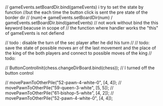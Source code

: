 // gameEvents.setBoardDir.bind(gameEvents) i try to set the state by function
//but the each time the button click is sent the pre state of the border dir
// (num)=> gameEvents.setBoardDir(num) / gameEvents.setBoardDir.bind(gameEvents)
// not work without bind the this keyword beacuse in scope of
// the function where handler works the "this" of gameEvents is not defiend

// todo : disable the turn of the sec player after he did his turn
//
// todo: save the state of possible moves arr of the last movement and the place of the king of the both players and connect to possible moves of the king
// todo:

// ButtonControlInit(chess.changeDirBoard.bind(chess)); // I turned off the button control

// movePawnToOtherPile("52-pawn-4-white-0", [4, 4]);
// movePawnToOtherPile("59-queen-3-white", [5, 5]);
// movePawnToOtherPile("61-bishop-5-white", [4, 2]);
// movePawnToOtherPile("52-pawn-4-white-0", [4, 4]);
